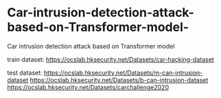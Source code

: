 # Car-intrusion-detection-attack-based-on-Transformer-model-
Car intrusion detection attack based on Transformer model 

train dataset: 
https://ocslab.hksecurity.net/Datasets/car-hacking-dataset

test dataset: 
https://ocslab.hksecurity.net/Datasets/m-can-intrusion-dataset
https://ocslab.hksecurity.net/Datasets/b-can-intrusion-dataset
https://ocslab.hksecurity.net/Datasets/carchallenge2020
